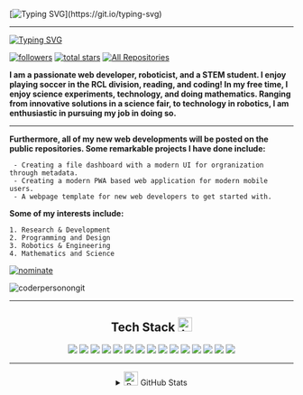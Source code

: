 [![Typing SVG](https://readme-typing-svg.demolab.com?font=Helvetica&size=50&pause=1000&color=F7F7F7&vCenter=true&width=435&lines=Vyan+M.)](https://git.io/typing-svg)
______________________________________________________________________________________________________________________________
[![Typing SVG](https://readme-typing-svg.demolab.com?font=Helvetica&size=30&pause=1000&color=F7F7F7&vCenter=true&width=435&lines=Programmer;CAD+Designer;Soccer+Player;FTC+Robotics)](https://git.io/typing-svg)

<a href="https://github.com/CoderPersonOnGit?tab=followers">
    <img alt="followers" title="Follow me on Github" src="https://custom-icon-badges.demolab.com/github/followers/CoderPersonOnGit?color=236ad3&labelColor=1155ba&style=for-the-badge&logo=person-add&label=Follow&logoColor=white"/></a>

<a href="https://github.com/CoderPersonOnGit?tab=stars">
    <img alt="total stars" title="Total stars on GitHub" src="https://custom-icon-badges.demolab.com/github/stars/CoderPersonOnGit?color=55960c&style=for-the-badge&labelColor=488207&logo=star"/></a>

<a href="https://github.com/CoderPersonOnGit?tab=repositories">
   <img alt="All Repositories" title="All Repositories" src="https://custom-icon-badges.demolab.com/badge/-All%20Repos-2962FF?style=for-the-badge&logoColor=white&logo=repo"/></a>






**I am a passionate web developer, roboticist, and a STEM student. I enjoy playing soccer in the RCL division, reading, and coding! In my free time, I enjoy science experiments, technology, and doing mathematics. Ranging from innovative solutions in a science fair, to technology in robotics, I am enthusiastic in pursuing my job in doing so.**

_______________________________________________________________________________________________________________________________________________________________________________

**Furthermore, all of my new web developments will be posted on the public repositories. Some remarkable projects I have done include:**
     
     - Creating a file dashboard with a modern UI for orgranization through metadata.
     - Creating a modern PWA based web application for modern mobile users.
     - A webpage template for new web developers to get started with.

**Some of my interests include:**
   
    1. Research & Development
    2. Programming and Design
    3. Robotics & Engineering
    4. Mathematics and Science

[![nominate](https://img.shields.io/badge/Star-Nominate%20@CoderPersonOnGit-ffdd00.svg?logo=github&labelColor=181717&longCache=true&style=for-the-badge)](https://stars.github.com/nominate)
<p align="left"> <img src="https://komarev.com/ghpvc/?username=coderpersonongit&label=Profile%20views&color=0e75b6&style=flat" alt="coderpersonongit" /> </p>

_________________________________________________________________________________________________________________________________________

<div align="center">

## Tech Stack <img src="https://raw.githubusercontent.com/Tarikul-Islam-Anik/Telegram-Animated-Emojis/main/Objects/Laptop.webp" alt="Laptop" width="25" height="25" /> 
[![](https://img.shields.io/badge/Python-FFD43B?style=for-the-badge&logo=python&logoColor=darkgreen)](https://www.python.org) ![](https://img.shields.io/badge/Java-ED8B00?style=for-the-badge&logo=java&logoColor=white) ![](https://img.shields.io/badge/typescript-%23007ACC.svg?style=for-the-badge&logo=typescript&logoColor=white) ![](https://img.shields.io/badge/css3-%231572B6.svg?style=for-the-badge&logo=css3&logoColor=white) ![](https://img.shields.io/badge/html5-%23E34F26.svg?style=for-the-badge&logo=html5&logoColor=white) ![](https://img.shields.io/badge/javascript-%23323330.svg?style=for-the-badge&logo=javascript&logoColor=%23F7DF1E) ![](https://img.shields.io/badge/github-%23121011.svg?style=for-the-badge&logo=github&logoColor=white) ![](https://img.shields.io/badge/git-%23F05033.svg?style=for-the-badge&logo=git&logoColor=white) ![](https://img.shields.io/badge/shell_script-%23121011.svg?style=for-the-badge&logo=gnu-bash&logoColor=white) ![](https://img.shields.io/badge/Windows%20Terminal-%234D4D4D.svg?style=for-the-badge&logo=windows-terminal&logoColor=white) ![](https://img.shields.io/badge/node.js-6DA55F?style=for-the-badge&logo=node.js&logoColor=white) ![](https://img.shields.io/badge/NPM-%23CB3837.svg?style=for-the-badge&logo=npm&logoColor=white) ![](https://img.shields.io/badge/Matplotlib-%23ffffff.svg?style=for-the-badge&logo=Matplotlib&logoColor=black) ![](https://img.shields.io/badge/numpy-%23013243.svg?style=for-the-badge&logo=numpy&logoColor=white) ![](https://img.shields.io/badge/-RaspberryPi-C51A4A?style=for-the-badge&logo=Raspberry-Pi)

___________________________________________________________________________________________________________________________

<div align="center">
<details>
  <summary><img src="https://raw.githubusercontent.com/Tarikul-Islam-Anik/Telegram-Animated-Emojis/main/Objects/Bar%20Chart.webp" alt="Bar Chart" width="25" height="25" /> GitHub Stats</summary>
<div align="center">
<p>&nbsp;<img align="center" src="https://github-readme-stats.vercel.app/api?username=coderpersonongit&show_icons=true&locale=en" alt="coderpersonongit" /></p>

![Top Langs](https://github-readme-stats.vercel.app/api/top-langs/?username=CoderPersonOnGit&layout=compact)

<p><img align="center" src="https://github-readme-streak-stats.herokuapp.com/?user=coderpersonongit&" alt="coderpersonongit" /></p>

<p align="center"> <a href="https://github.com/ryo-ma/github-profile-trophy"><img src="https://github-profile-trophy.vercel.app/?username=coderpersonongit" alt="coderpersonongit" /></a> </p>
